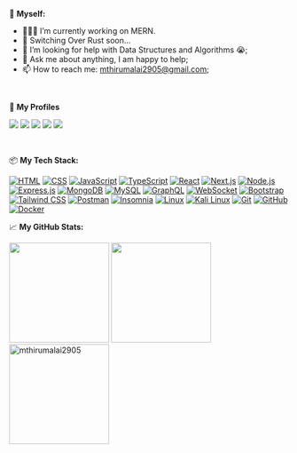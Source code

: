 💪 **Myself:**
- 👨🏽‍💻 I’m currently working on MERN.
- 🌱 Switching Over Rust soon...
- 🤔 I’m looking for help with Data Structures and Algorithms 😭;
- 💬 Ask me about anything, I am happy to help;
- 📫 How to reach me: mthirumalai2905@gmail.com;
<br/>

🍌 **My Profiles**

<p align="left">
  <a href = "mailto:mthirumalai2905@gmail.com"><img src="https://img.shields.io/badge/-Gmail-%23333?style=for-the-badge&logo=gmail&logoColor=red" target="_blank"/></a>
  <a href = "https://www.linkedin.com/in/mthirumalai2905/"><img src="https://img.shields.io/badge/-Linkedin-%23333?style=for-the-badge&logo=linkedin&logoColor=blue" target="_blank"/></a>
   <a href = "https://leetcode.com/mthirumalai2905/"><img src="https://img.shields.io/badge/-Leetcode-%23333?style=for-the-badge&logo=leetcode&logoColor=yellow" target="_blank"/></a>
   <a href = "https://tthirruu.hashnode.dev/"><img src="https://img.shields.io/badge/-hashnode-%23333?style=for-the-badge&logo=hashnode&logoColor=darkblue" target="_blank"/></a>
   <a href = "https://final-portfolio-xrsz.vercel.app/"><img src="https://img.shields.io/badge/-portfolio-%23333?style=for-the-badge&logo=portfolio&logoColor=orange" target="_blank"/></a>
</p>
<br/>

📦 **My Tech Stack:**

[![HTML](https://img.shields.io/badge/-HTML5-black?style=for-the-badge&logo=html5&logoColor=white)](https://developer.mozilla.org/en-US/docs/Web/HTML)
[![CSS](https://img.shields.io/badge/-CSS3-black?style=for-the-badge&logo=css3&logoColor=1572B6)](https://developer.mozilla.org/en-US/docs/Web/CSS)
[![JavaScript](https://img.shields.io/badge/-JavaScript-black?style=for-the-badge&logo=javascript)](https://developer.mozilla.org/en-US/docs/Web/JavaScript)
[![TypeScript](https://img.shields.io/badge/-TypeScript-black?style=for-the-badge&logo=typescript)](https://www.typescriptlang.org/)
[![React](https://img.shields.io/badge/-React-black?style=for-the-badge&logo=react)](https://reactjs.org/)
[![Next.js](https://img.shields.io/badge/-Next.js-black?style=for-the-badge&logo=next.js)](https://nextjs.org/)
[![Node.js](https://img.shields.io/badge/-Node.js-black?style=for-the-badge&logo=node.js&logoColor=5df58b)](https://nodejs.org/)
[![Express.js](https://img.shields.io/badge/-Express.js-black?style=for-the-badge&logo=express)](https://expressjs.com/)
[![MongoDB](https://img.shields.io/badge/-MongoDB-black?style=for-the-badge&logo=mongodb)](https://www.mongodb.com/)
[![MySQL](https://img.shields.io/badge/-MySQL-black?style=for-the-badge&logo=mysql)](https://www.mysql.com/)
[![GraphQL](https://img.shields.io/badge/-GraphQL-black?style=for-the-badge&logo=graphql)](https://graphql.org/)
[![WebSocket](https://img.shields.io/badge/-WebSocket-black?style=for-the-badge&logo=websocket)](https://developer.mozilla.org/en-US/docs/Web/API/WebSocket)
[![Bootstrap](https://img.shields.io/badge/-Bootstrap-black?style=for-the-badge&logo=bootstrap)](https://getbootstrap.com/)
[![Tailwind CSS](https://img.shields.io/badge/-Tailwind_CSS-black?style=for-the-badge&logo=tailwindcss&logoColor=38B2AC)](https://tailwindcss.com/)
[![Postman](https://img.shields.io/badge/-Postman-black?style=for-the-badge&logo=postman)](https://www.postman.com/)
[![Insomnia](https://img.shields.io/badge/-Insomnia-black?style=for-the-badge&logo=insomnia)](https://insomnia.rest/)
[![Linux](https://img.shields.io/badge/-Linux-black?style=for-the-badge&logo=linux&logoColor=FCC624)](https://www.linux.org/)
[![Kali Linux](https://img.shields.io/badge/-Kali_Linux-black?style=for-the-badge&logo=kali-linux&logoColor=557C94)](https://www.kali.org/)
[![Git](https://img.shields.io/badge/-Git-black?style=for-the-badge&logo=git)](https://git-scm.com/)
[![GitHub](https://img.shields.io/badge/-GitHub-black?style=for-the-badge&logo=github)](https://github.com/)
[![Docker](https://img.shields.io/badge/-Docker-black?style=for-the-badge&logo=docker&logoColor=2496ED)](https://www.docker.com/)


📈 **My GitHub Stats:**

<p>
  <img height="180em" src="https://github-readme-stats.vercel.app/api?username=mthirumalai2905&theme=dracula&hide_border=true&include_all_commits=true&count_private=false" />
  <img height="180em" src="https://github-readme-stats.vercel.app/api/top-langs/?username=mthirumalai2905&count_private=true&include_all_commits=true&show_icons=true&hide_border=true&hide=html&layout=compact&langs_count=8&theme=dracula"/>
   
  <img height="180em"  src="https://github-profile-summary-cards.vercel.app/api/cards/profile-details?username=mthirumalai2905&theme=dracula" alt="mthirumalai2905"/>
</p>



